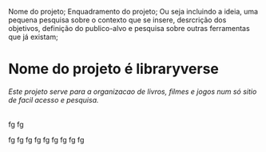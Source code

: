 Nome do projeto;
Enquadramento do projeto;
Ou seja incluindo a ideia, uma pequena pesquisa sobre o contexto que se insere, desrcrição dos objetivos, definição do publico-alvo e pesquisa sobre outras ferramentas que já existam;



# Nome do projeto é libraryverse

###### Este projeto serve para a organizacao de livros, filmes e jogos num só sitio de facil acesso e pesquisa.




fg
fg

fg
fg
fg
fg
fg
fg
fg
fg
fg
